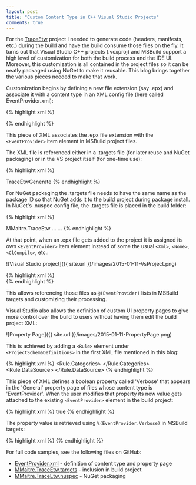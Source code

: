 ```yaml
---
layout: post
title: "Custom Content Type in C++ Visual Studio Projects"
comments: true
---
```


For the [TraceEtw](https://github.com/mmaitre314/TraceEtw) project I needed to generate code (headers, manifests, etc.) during the build and have the build consume those files on the fly. It turns out that Visual Studio C++ projects (.vcxproj) and MSBuild support a high level of customization for both the build process and the IDE UI. Moreover, this customization is all contained in the project files so it can be neatly packaged using NuGet to make it reusable. This blog brings together the various pieces needed to make that work.

Customization begins by defining a new file extension (say .epx) and associate it with a content type in an XML config file (here called EventProvider.xml):

{% highlight xml %}
<?xml version="1.0" encoding="utf-8"?>
<ProjectSchemaDefinitions xmlns="http://schemas.microsoft.com/build/2009/properties">

  <ContentType Name="EventProvider" DisplayName="Event Provider" ItemType="EventProvider" />
  <ItemType Name="EventProvider" DisplayName="Event Provider" />
  <FileExtension Name=".epx" ContentType="EventProvider" />
  
</ProjectSchemaDefinitions>
{% endhighlight %}

This piece of XML associates the .epx file extension with the `<EventProvider>` item element in MSBuild project files.

The XML file is referenced either in a .targets file (for later reuse and NuGet packaging) or in the VS project itself (for one-time use):

{% highlight xml %} 
<?xml version="1.0" encoding="utf-8"?>
<Project xmlns="http://schemas.microsoft.com/developer/msbuild/2003">

  <ItemGroup>
    <PropertyPageSchema Include="$(MSBuildThisFileDirectory)EventProvider.xml" />
    <AvailableItemName Include="EventProvider">
      <Targets>TraceEtwGenerate</Targets>
    </AvailableItemName>
  </ItemGroup>

</Project>
{% endhighlight %}

For NuGet packaging the .targets file needs to have the same name as the package ID so that NuGet adds it to the build project during package install. In NuGet's .nuspec config file, the .targets file is placed in the build folder:

{% highlight xml %}
<?xml version="1.0" encoding="utf-8"?>
<package xmlns="http://schemas.microsoft.com/packaging/2011/08/nuspec.xsd">
  <metadata>
    <id>MMaitre.TraceEtw</id>
    ...
  </metadata>
  <files>
    <file src="MMaitre.TraceEtw.targets" target="build\native\" />
    <file src="EventProvider.xml" target="build\native\" />
    ...
  </files>
</package>
{% endhighlight %}

At that point, when an .epx file gets added to the project it is assigned its own `<EventProvider>` item element instead of some the usual `<Xml>`, `<None>`, `<ClCompile>`, etc.:

![Visual Studio project]({{ site.url }}/images/2015-01-11-VsProject.png)

{% highlight xml %}    
<ItemGroup>
    <EventProvider Include="EtwLogger.epx"/>
</ItemGroup>
{% endhighlight %}

This allows referencing those files as `@(EventProvider)` lists in MSBuild targets and customizing their processing.

Visual Studio also allows the definition of custom UI property pages to give more control over the build to users without having them edit the build project XML:
   
![Property Page]({{ site.url }}/images/2015-01-11-PropertyPage.png)

This is achieved by adding a `<Rule>` element under `<ProjectSchemaDefinitions>` in the first XML file mentioned in this blog:
    
{% highlight xml %}
<Rule Name="EventProvider" DisplayName="Event Provider" Order="500" PageTemplate="tool"   >
    <Rule.Categories>
        <Category Name="General" DisplayName="General" />
    </Rule.Categories>
    <Rule.DataSource>
        <DataSource Persistence="ProjectFile" ItemType="EventProvider" HasConfigurationCondition="true" />
    </Rule.DataSource>
    <BoolProperty Name="Verbose" DisplayName="Verbose" Description="Specifies verbose output." Category="General" Default="false" />
</Rule>
{% endhighlight %}
    
This piece of XML defines a boolean property called 'Verbose' that appears in the 'General' property page of files whose content type is 'EventProvider'. When the user modifies that property its new value gets attached to the existing `<EventProvider>` element in the build project:

{% highlight xml %}
<ItemGroup>
    <EventProvider Include="EtwLogger.epx">
        <Verbose Condition="'$(Configuration)|$(Platform)'=='Release|Win32'">true</Verbose>
    </EventProvider>
</ItemGroup>
{% endhighlight %}

The property value is retrieved using `%(EventProvider.Verbose)` in MSBuild targets:
  
{% highlight xml %}
<Target Name="TraceEtwGenerate"
      Inputs="@(EventProvider)"
      Outputs="@(EventProvider -> '$(ProjectDir)Events\%(Filename).man')" >
    <Message Importance="high" Text="Processing %(EventProvider.Filename).epx" />
    <GenerateEventProvider  InputXmlPath="%(EventProvider.FullPath)"
                            Verbose="%(EventProvider.Verbose)"
                            />
</Target>
{% endhighlight %}
   
For full code samples, see the following files on GitHub:

- [EventProvider.xml](https://github.com/mmaitre314/TraceEtw/blob/master/TraceEtw/EventProviderGenerator/EventProvider.xml) - definition of content type and property page
- [MMaitre.TraceEtw.targets](https://github.com/mmaitre314/TraceEtw/blob/master/TraceEtw/EventProviderGenerator/MMaitre.TraceEtw.targets) - inclusion in build project
- [MMaitre.TraceEtw.nuspec](https://github.com/mmaitre314/TraceEtw/blob/master/TraceEtw/EventProviderGenerator/MMaitre.TraceEtw.nuspec) - NuGet packaging
